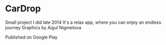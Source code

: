 # CarDrop

Small project I did late 2014
It's a relax app, where you can enjoy an endless journey
Graphics by Aigul Nigmetova

Published on Google Play
